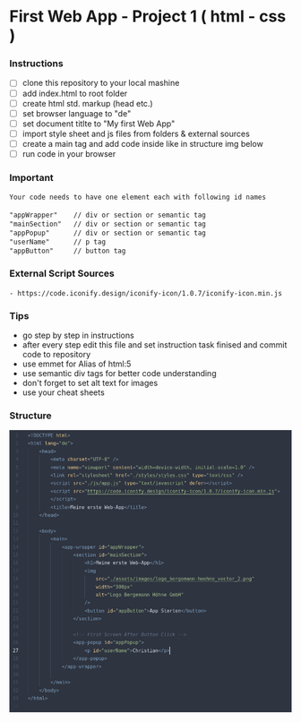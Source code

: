# First Web App - Project 1 ( html - css )

### Instructions

-   [ ] clone this repository to your local mashine
-   [ ] add index.html to root folder
-   [ ] create html std. markup (head etc.)
-   [ ] set browser language to "de"
-   [ ] set document titlte to "My first Web App"
-   [ ] import style sheet and js files from folders & external sources
-   [ ] create a main tag and add code inside like in structure img below
-   [ ] run code in your browser

### Important

    Your code needs to have one element each with following id names

    "appWrapper"    // div or section or semantic tag
    "mainSection"   // div or section or semantic tag
    "appPopup"      // div or section or semantic tag
    "userName"      // p tag
    "appButton"     // button tag

### External Script Sources

    - https://code.iconify.design/iconify-icon/1.0.7/iconify-icon.min.js

### Tips

-   go step by step in instructions
-   after every step edit this file and set instruction task finised and commit code to repository
-   use emmet for Alias of html:5
-   use semantic div tags for better code understanding
-   don't forget to set alt text for images
-   use your cheat sheets

### Structure

![html structure](/assets/images/structure-snippet.png)
